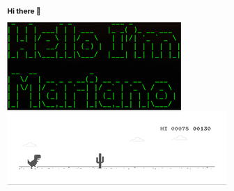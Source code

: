 ### Hi there 👋

<!--
**MBaeza00/Mbaeza00** is a ✨ _special_ ✨ repository because its `README.md` (this file) appears on your GitHub profile.

Here are some ideas to get you started:

- 🔭 I’m currently working on ...
- 🌱 I’m currently learning ...
- 👯 I’m looking to collaborate on ...
- 🤔 I’m looking for help with ...
- 💬 Ask me about ...
- 📫 How to reach me: ...
- 😄 Pronouns: ...
- ⚡ Fun fact: ...
-->
<img src="https://github.com/MBaeza00/Mbaeza00/blob/main/resources/Screenshot_3.png?raw=true" />
<img src="https://github.com/MBaeza00/Mbaeza00/blob/main/resources/dino.gif" />
